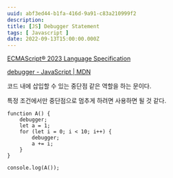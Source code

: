```yaml
---
uuid: abf3ed44-b1fa-416d-9a91-c83a210999f2
description: 
title: [JS] Debugger Statement
tags: [ Javascript ]
date: 2022-09-13T15:00:00.000Z
---
```









[ECMAScript® 2023 Language Specification](https://tc39.es/ecma262/#sec-debugger-statement)

[debugger - JavaScript | MDN](https://developer.mozilla.org/en-US/docs/Web/JavaScript/Reference/Statements/debugger)

코드 내에 삽입할 수 있는 중단점 같은 역할을 하는 문이다.

특정 조건에서만 중단점으로 멈추게 하려면 사용하면 될 것 같다.

```tsx
function A() {
    debugger;
    let a = 1;
    for (let i = 0; i < 10; i++) {
        debugger;
        a += i;
    }
}

console.log(A());
```